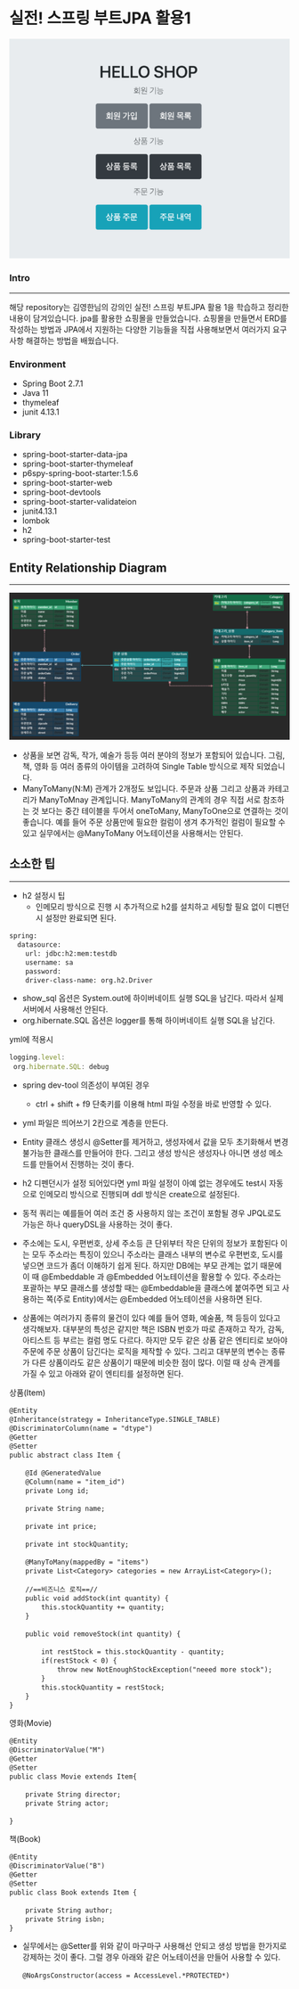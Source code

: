 # 실전! 스프링 부트JPA 활용1

![Untitled](images/Untitled.png)

### Intro

---

해당 repository는 김영한님의 강의인 실전! 스프링 부트JPA 활용 1을 학습하고 정리한 내용이 담겨있습니다. jpa를 활용한 쇼핑몰을 만들었습니다. 쇼핑몰을 만들면서 ERD를 작성하는 방법과 JPA에서 지원하는 다양한 기능들을 직접 사용해보면서 여러가지 요구사항 해결하는 방법을 배웠습니다.

### Environment

- Spring Boot 2.7.1
- Java 11
- thymeleaf
- junit 4.13.1

### Library

- spring-boot-starter-data-jpa
- spring-boot-starter-thymeleaf
- p6spy-spring-boot-starter:1.5.6
- spring-boot-starter-web
- spring-boot-devtools
- spring-boot-starter-validateion
- junit4.13.1
- lombok
- h2
- spring-boot-starter-test

 

## Entity Relationship Diagram

---

![Untitled](images/Untitled1.png)

- 상품을 보면 감독, 작가, 예술가 등등 여러 분야의 정보가 포함되어 있습니다. 그림, 책, 영화 등 여러 종류의 아이템을 고려하여 Single Table 방식으로 제작 되었습니다.
- ManyToMany(N:M) 관계가 2개정도 보입니다. 주문과 상품 그리고 상품과 카테고리가 ManyToMnay 관계입니다. ManyToMany의 관계의 경우 직접 서로 참조하는 것 보다는 중간 테이블을 두어서 oneToMany, ManyToOne으로 연결하는 것이 좋습니다. 예를 들어 주문 상품만에 필요한 컬럼이 생겨 추가적인 컬럼이 필요할 수 있고 실무에서는 @ManyToMany 어노테이션을 사용해서는 안된다.

## 소소한 팁

---

- h2 설정시 팁
    - 인메모리 방식으로 진행 시 추가적으로 h2를 설치하고 세팅할 필요 없이 디펜던시 설정만 완료되면 된다.

```
spring:
  datasource:
    url: jdbc:h2:mem:testdb
    username: sa
    password:
    driver-class-name: org.h2.Driver
```

- show_sql 옵션은 System.out에 하이버네이트 실행 SQL을 남긴다. 따라서 실제 서버에서 사용해선 안된다.
- org.hibernate.SQL 옵션은 logger를 통해 하이버네이트 실행 SQL을 남긴다.

yml에 적용시

```jsx
logging.level:
 org.hibernate.SQL: debug
```

- spring dev-tool 의존성이 부여된 경우
    - ctrl + shift + f9 단축키를 이용해 html 파일 수정을 바로 반영할 수 있다.

- yml 파일은 띄어쓰기 2칸으로 계층을 만든다.

- Entity 클래스 생성시 @Setter를 제거하고, 생성자에서 값을 모두 초기화해서 변경 불가능한 클래스를 만들어야 한다. 그리고 생성 방식은 생성자나 아니면 생성 메소드를 만들어서 진행하는 것이 좋다.
- h2 디펜던시가 설정 되어있다면 yml 파일 설정이 아예 없는 경우에도 test시 자동으로 인메모리 방식으로 진행되며 ddl 방식은 create으로 설정된다.
- 동적 쿼리는 예를들어 여러 조건 중 사용하지 않는 조건이 포함될 경우 JPQL로도 가능은 하나 queryDSL을 사용하는 것이 좋다.
- 주소에는 도시, 우편번호, 상세 주소등 큰 단위부터 작은 단위의 정보가 포함된다 이는 모두 주소라는 특징이 있으니 주소라는 클래스 내부의 변수로 우편번호, 도시를 넣으면 코드가 좀더 이해하기 쉽게 된다. 하지만 DB에는 부모 관계는 없기 때문에 이 때 @Embeddable 과 @Embedded 어노테이션을 활용할 수 있다. 주소라는 포괄하는 부모 클래스를 생성할 때는 @Embeddable을 클래스에 붙여주면 되고 사용하는 쪽(주로 Entity)에서는 @Embedded 어노테이션을 사용하면 된다.
- 상품에는 여러가지 종류의 물건이 있다 예를 들어 영화, 예술품, 책 등등이 있다고 생각해보자. 대부분의 특성은 같지만 책은 ISBN 번호가 따로 존재하고 작가, 감독, 아티스트 등 부르는 컬럼 명도 다르다. 하지만 모두 같은 상품 같은 엔티티로 보아야 주문에 주문 상품이 담긴다는 로직을 제작할 수 있다. 그리고 대부분의 변수는 종류가 다른 상품이라도 같은 상품이기 때문에 비슷한 점이 많다. 이럴 때 상속 관계를 가질 수 있고 아래와 같이 엔티티를 설정하면 된다.

상품(Item)

```
@Entity
@Inheritance(strategy = InheritanceType.SINGLE_TABLE)
@DiscriminatorColumn(name = "dtype")
@Getter
@Setter
public abstract class Item {

    @Id @GeneratedValue
    @Column(name = "item_id")
    private Long id;

    private String name;

    private int price;

    private int stockQuantity;

    @ManyToMany(mappedBy = "items")
    private List<Category> categories = new ArrayList<Category>();

    //==비즈니스 로직==//
    public void addStock(int quantity) {
        this.stockQuantity += quantity;
    }

    public void removeStock(int quantity) {

        int restStock = this.stockQuantity - quantity;
        if(restStock < 0) {
            throw new NotEnoughStockException("neeed more stock");
        }
        this.stockQuantity = restStock;
    }
}
```

영화(Movie)

```
@Entity
@DiscriminatorValue("M")
@Getter
@Setter
public class Movie extends Item{

    private String director;
    private String actor;

}

```

책(Book)

```
@Entity
@DiscriminatorValue("B")
@Getter
@Setter
public class Book extends Item {

    private String author;
    private String isbn;
}

```

- 실무에서는 @Setter를 위와 같이 마구마구 사용해선 안되고 생성 방법을 한가지로 강제하는 것이 좋다. 그럴 경우 아래와 같은 어노테이션을 만들어 사용할 수 있다.

     `@NoArgsConstructor(access = AccessLevel.*PROTECTED*)`
